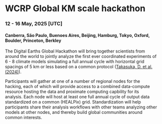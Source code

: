 # WCRP Global KM scale hackathon

### 12 - 16 May, 2025 [UTC]
#### Canberra, São Paulo, Buenoes Aires, Beijing, Hamburg, Tokyo, Oxford, Boulder, Princeton, Berkley

The Digital Earths Global Hackathon will bring together scientists from around the world to jointly analyze the first ever coordinated experiments of 6 - 8 climate models simulating a full annual cycle with horizontal grid spacings of 5 km or less based on a common protocol ([Takasuka, D. et al. (2024)]( https://doi.org/10.1186/s40645-024-00668-1)).

Participants will gather at one of a number of regional nodes for the hacking, each of which will provide access to a combined data-compute resource hosting the data and proximate computing capbility for its analysis. Each node will host at least one full annual cycle of output data standardized on a common (HEALPix) grid. Standardization will help participants share their analysis workflows with other teams analyzing other models at other nodes, and thereby build global communities around common interests.
